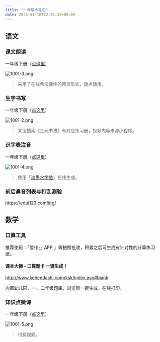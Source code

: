 ```yaml
---
title: "一年级大礼包"
date: 2023-01-10T12:41:32+08:00
---
```


## 语文

### 课文朗读

一年级下册（[点这里](https://easinote.seewo.com/linkShare?id=f170521562af4743a427e85ebadd09e9)）

![1001-3.png](https://pic.edui.fun/images/2023/01/1001-3.png)

> 采用了在线希沃课件的网页形式，随点随用。

### 生字书写

一年级下册（[点这里](https://edui123.com/shufa/1b/)）

![1001-2.png](https://pic.edui.fun/images/2023/01/1001-2.png)

> 某宝搜索《三元书法》有对应练习册，视频内容来源小程序。

### 识字表注音

一年级下册（[点这里](https://my.edui.fun/%E5%B0%8F%E5%AD%A6%E8%AF%AD%E6%96%87/%E4%B8%80%E5%B9%B4%E7%BA%A7%E4%B8%8B%E5%86%8C%E8%AF%86%E5%AD%97%E8%A1%A8%E6%B3%A8%E9%9F%B3)）

![1001-4.png](https://pic.edui.fun/images/2023/01/1001-4.png)

> 使用「[淡墨水字帖](https://danmoshui.com/)」在线生成。

### 前后鼻音列表与打乱测验

<https://edui123.com/ing/>

## 数学

### 口算工具

推荐使用：「爱作业 APP 」等拍照批改，积累之后可生成有针对性的计算练习纸。

#### 课本大狮 - 口算题卡 一键生成！

<http://www.kebendashi.com/ksk/index.asp#biank>

内置幼儿园、一、二年级题库，浏览器一键生成，在线打印。

### 知识点微课

一年级下册（[点这里](https://my.edui.fun/%E5%B0%8F%E5%AD%A6%E6%95%B0%E5%AD%A6/%E5%B0%8F%E5%AD%A6%E6%95%B0%E5%AD%A6%E7%9F%A5%E8%AF%86%E7%82%B9%E5%BE%AE%E8%AF%BE%EF%BC%88%E5%85%A812%E5%86%8C%EF%BC%89/1B%E5%B0%8F%E5%AD%A6%E6%95%B0%E5%AD%A6%E7%9F%A5%E8%AF%86%E7%82%B9%E5%BE%AE%E8%AF%BE%EF%BC%88%E4%B8%80%E4%B8%8B%EF%BC%89)）

![1001-5.png](https://pic.edui.fun/images/2023/01/1001-5.png)

> 付费视频。
